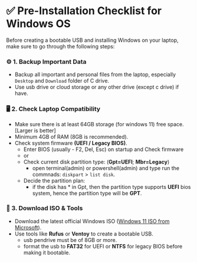 # ✅ Pre-Installation Checklist for Windows OS
Before creating a bootable USB and installing Windows on your laptop, make sure to go through the following steps:

### ⚙ 1. Backup Important Data
- Backup all important and personal files from the laptop, especially `Desktop` and `Download` folder of C drive.
- Use usb drive or cloud storage or any other drive (except c drive) if have.

### 🖥 2. Check Laptop Compatibility
- Make sure there is at least 64GB storage (for windows 11) free space. [Larger is better] 
- Minimum 4GB of RAM (8GB is recommended).
- Check system firmware **(UEFI / Legacy BIOS)**.
    - Enter BIOS (usually - F2, Del, Esc) on startup and Check firmware
    - or
    - Check current disk partition type: (**Gpt=UEFI**; **Mbr=Legacy**)
        - open terminal(admin) or powershell(admin) and type run the commnads: `diskpart` > `list disk`.
    - Decide the partition plan:
        - if the disk has * in Gpt, then the partition type supports **UEFI** bios system, hence the partition type will be **GPT**.

### 🧰 3. Download ISO & Tools
- Download the latest official Windows ISO ([Windows 11 ISO from Microsoft](https://www.microsoft.com/en-us/software-download/windows11)).
- Use tools like **Rufus** or **Ventoy** to create a bootable USB.
    - usb pendrive must be of 8GB or more.
    - format the usb to **FAT32** for UEFI or **NTFS** for legacy BIOS before making it bootable.
